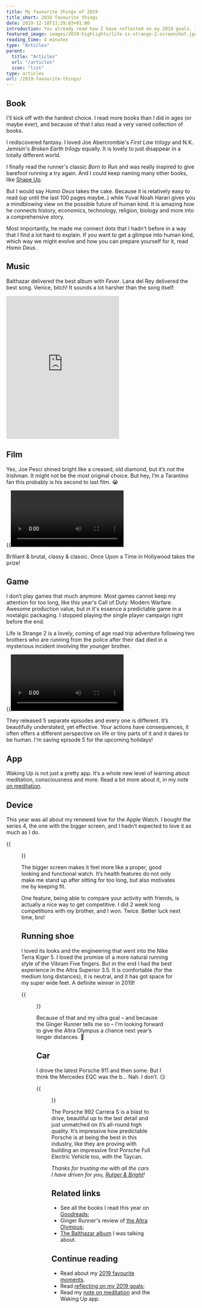 ```yaml
---
title: My favourite things of 2019
title_short: 2019 favourite things
date: 2019-12-18T11:29:03+01:00
introduction: You already read how I have reflected on my 2019 goals. It has been a good year and I just want to share some of my personal favourite things of last year. Let's get this over with, people!
featured_image: images/2019-highlights/life-is-strange-2-screenshot.jpg
reading_time: 4 minutes
type: "Articles"
parent:
  title: "Articles"
  url: "/articles"
  icon: "list"
type: articles
url: /2019-favourite-things/
---
```


## Book
I'll kick off with the hardest choice. I read more books than I did in ages (or maybe ever), and because of that I also read a very varied collection of books.

I rediscovered fantasy. I loved Joe Abercrombie's _First Law trilogy_ and N.K. Jemisin's _Broken Earth trilogy_ equally. It is lovely to just disappear in a totally different world.

I finally read the runner's classic _Born to Run_ and was really inspired to give barefoot running a try again. And I could keep naming many other books, like [Shape Up](/book-basecamp-shape-up/).

But I would say _Homo Deus_ takes the cake. Because it is relatively easy to read (up until the last 100 pages maybe..) while Yuval Noah Harari gives you a mindblowing view on the possible future of human kind. It is amazing how he connects history, economics, technology, religion, biology and more into a comprehensive story.

Most importantly, he made me connect dots that I hadn't before in a way that I find a lot hard to explain. If you want to get a glimpse into human kind, which way we might evolve and how you can prepare yourself for it, read _Homo Deus_.

## Music
Balthazar delivered the best album with _Fever_. Lana del Rey delivered the best song. Venice, bitch! It sounds a lot harsher than the song itself:

<p><iframe src="https://open.spotify.com/embed/track/3hwQhakFwm9soLEBnSDH17" width="300" height="380" frameborder="0" allowtransparency="true" allow="encrypted-media"></iframe></p>

## Film
Yes, Joe Pesci shined bright like a creased, old diamond, but it’s not the Irishman. It might not be the most original choice. But hey, I’m a Tarantino fan this probably is his second to last film. 😭

{{<video src="https://www.youtube-nocookie.com/embed/ELeMaP8EPAA" caption="Trailer for Once Upon a Time in Hollywood">}}

Brilliant & brutal, classy & classic. Once Upon a Time in Hollywood takes the prize!

## Game
I don’t play games that much anymore. Most games cannot keep my attention for too long, like this year's Call of Duty: Modern Warfare. Awesome production value, but in it's essence a predictable game in a nostalgic packaging. I stopped playing the single player campaign right before the end.

Life is Strange 2 is a lovely, coming of age road trip adventure following two brothers who are running from the police after their dad died in a mysterious incident involving the younger brother.

{{<video src="https://www.youtube-nocookie.com/embed/XOvZLrlEoBk" caption="Trailer for Life is Strange 2 (episode 2)">}}

They released 5 separate episodes and every one is different. It’s beautifully understated, yet  effective. Your actions have consequences, it often offers a different perspective on life or tiny parts of it and it dares to be human. I'm saving episode 5 for the upcoming holidays!

## App
Waking Up is not just a pretty app. It’s a whole new level of learning about meditation, consciousness and more. Read a bit more about it, in my note [on meditation](/note-on-meditation).

## Device
This year was all about my renewed love for the Apple Watch. I bought the series 4, the one with the bigger screen, and I hadn’t expected to love it as much as I do.

{{<figure src="images/2019-highlights/Apple-Watch-Series-4-GPS-Grey40MMMU672KSA_grey.png" alt="Apple Watch Series 4 Space Grey" caption="Apple Watch Series 4" width="250" height="250">}}

The bigger screen makes it feel more like a proper, good looking and functional watch. It’s health features do not only make me stand up after sitting for too long, but also motivates me by keeping fit.

One feature, being able to compare your activity with friends, is actually a nice way to get competitive. I did 2 week long competitions with my brother, and I won. Twice. Better luck next time, bro!

## Running shoe
I loved its looks and the engineering that went into the Nike Terra Kiger 5. I loved the promise of a more natural running style of the Vibram Five fingers. But in the end I had the best experience in the Altra Superior 3.5. It is comfortable (for the medium long distances), it is neutral, and it has got space for my super wide feet. A definite winner in 2019!

{{<figure src="images/2019-highlights/bram-willemse-altra-superior-3-5.jpg" alt="Looking down on red Altra Superior running shoes" caption="Altra Superior 3.5 running shoes">}}

Because of that and my ultra goal – and because the Ginger Runner tells me so – I'm looking forward to give the Altra Olympus a chance next year’s longer distances. 🤗

## Car
I drove the latest Porsche 911 and then some. But I think the Mercedes EQC was the b... Nah. I don’t. 😏

{{<figure src="images/2019-highlights/bram-willemse-porsche-992-carrera-s.jpg" caption="Me acting like I own this car 😬" alt="Bram posing in front of a Porsche Carrera 992 Carrera S">}}

The Porsche 992 Carrera S is a blast to drive, beautiful up to the last detail and just unmatched on it’s all-round high quality. It’s impressive how predictable Porsche is at being the best in this industry, like they are proving with building an impressive first Porsche Full Electric Vehicle too, with the Taycan.

_Thanks for trusting me with all the cars I have driven for you, [Rutger & Bright](https://www.bright.nl/tags/personen/rutger-middendorp)!_

## Related links

- See all the books I read this year on [Goodreads](https://www.goodreads.com/user/year_in_books/2019/17000334);
- Ginger Runner's review of [the Altra Olympus](https://www.youtube.com/watch?v=Y51dvSPGjZM);
- [The Balthazar album](https://open.spotify.com/album/4cKMQ4mNZsBx40VXtNDpMT?si=SWoAiuHgQ6OWTtcLNE7qYw) I was talking about.

## Continue reading

- Read about my [2019 favourite moments](/2019-favourite-moments).
- Read [reflecting on my 2019 goals](/reflecting-2019-goals);
- Read my [note on meditation](/note-on-meditation) and the Waking Up app.
